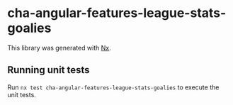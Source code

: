 # cha-angular-features-league-stats-goalies

This library was generated with [Nx](https://nx.dev).

## Running unit tests

Run `nx test cha-angular-features-league-stats-goalies` to execute the unit tests.
